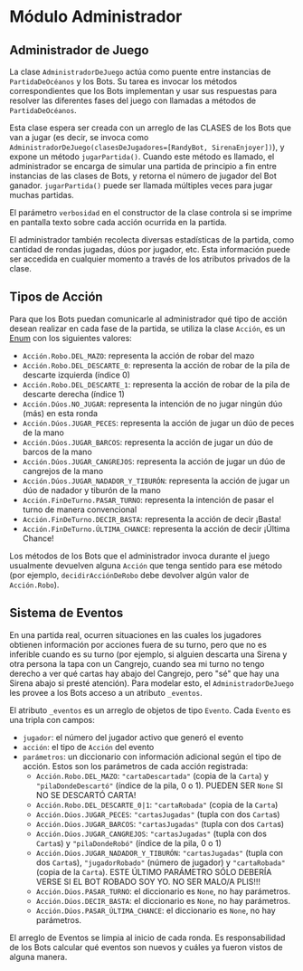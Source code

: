 # Módulo Administrador

## Administrador de Juego
La clase `AdministradorDeJuego` actúa como puente entre instancias de `PartidaDeOcéanos` y los Bots. Su tarea es invocar los métodos correspondientes que los Bots implementan y usar sus respuestas para resolver las diferentes fases del juego con llamadas a métodos de `PartidaDeOcéanos`.

Esta clase espera ser creada con un arreglo de las CLASES de los Bots que van a jugar (es decir, se invoca como `AdministradorDeJuego(clasesDeJugadores=[RandyBot, SirenaEnjoyer])`), y expone un método `jugarPartida()`. Cuando este método es llamado, el administrador se encarga de simular una partida de principio a fin entre instancias de las clases de Bots, y retorna el número de jugador del Bot ganador. `jugarPartida()` puede ser llamada múltiples veces para jugar muchas partidas.

El parámetro `verbosidad` en el constructor de la clase controla si se imprime en pantalla texto sobre cada acción ocurrida en la partida.

El administrador también recolecta diversas estadísticas de la partida, como cantidad de rondas jugadas, dúos por jugador, etc. Esta información puede ser accedida en cualquier momento a través de los atributos privados de la clase.

## Tipos de Acción
Para que los Bots puedan comunicarle al administrador qué tipo de acción desean realizar en cada fase de la partida, se utiliza la clase `Acción`, es un [Enum](https://docs.python.org/3/library/enum.html) con los siguientes valores:

* `Acción.Robo.DEL_MAZO`: representa la acción de robar del mazo
* `Acción.Robo.DEL_DESCARTE_0`: representa la acción de robar de la pila de descarte izquierda (índice 0)
* `Acción.Robo.DEL_DESCARTE_1`: representa la acción de robar de la pila de descarte derecha (índice 1)
* `Acción.Dúos.NO_JUGAR`: representa la intención de no jugar ningún dúo (más) en esta ronda
* `Acción.Dúos.JUGAR_PECES`: representa la acción de jugar un dúo de peces de la mano
* `Acción.Dúos.JUGAR_BARCOS`: representa la acción de jugar un dúo de barcos de la mano
* `Acción.Dúos.JUGAR_CANGREJOS`: representa la acción de jugar un dúo de cangrejos de la mano
* `Acción.Dúos.JUGAR_NADADOR_Y_TIBURÓN`: representa la acción de jugar un dúo de nadador y tiburón de la mano
* `Acción.FinDeTurno.PASAR_TURNO`: representa la intención de pasar el turno de manera convencional
* `Acción.FinDeTurno.DECIR_BASTA`: representa la acción de decir ¡Basta!
* `Acción.FinDeTurno.ÚLTIMA_CHANCE`:  representa la acción de decir ¡Última Chance!

Los métodos de los Bots que el administrador invoca durante el juego usualmente devuelven alguna `Acción` que tenga sentido para ese método (por ejemplo, `decidirAcciónDeRobo` debe devolver algún valor de `Acción.Robo`).

## Sistema de Eventos
En una partida real, ocurren situaciones en las cuales los jugadores obtienen información por acciones fuera de su turno, pero que no es inferible cuando es su turno (por ejemplo, si alguien descarta una Sirena y otra persona la tapa con un Cangrejo, cuando sea mi turno no tengo derecho a ver qué cartas hay abajo del Cangrejo, pero "sé" que hay una Sirena abajo si presté atención). Para modelar esto, el `AdministradorDeJuego` les provee a los Bots acceso a un atributo `_eventos`.

El atributo `_eventos` es un arreglo de objetos de tipo `Evento`. Cada `Evento` es una tripla con campos:

* `jugador`: el número del jugador activo que generó el evento
* `acción`: el tipo de `Acción` del evento
* `parámetros`: un diccionario con información adicional según el tipo de acción. Estos son los parámetros de cada acción registrada:
  * `Acción.Robo.DEL_MAZO`: `"cartaDescartada"` (copia de la `Carta`) y `"pilaDondeDescartó"` (índice de la pila, 0 o 1). PUEDEN SER `None` SI NO SE DESCARTÓ CARTA!
  * `Acción.Robo.DEL_DESCARTE_0|1`: `"cartaRobada"` (copia de la `Carta`)
  * `Acción.Dúos.JUGAR_PECES`: `"cartasJugadas"` (tupla con dos `Carta`s)
  * `Acción.Dúos.JUGAR_BARCOS`: `"cartasJugadas"` (tupla con dos `Carta`s)
  * `Acción.Dúos.JUGAR_CANGREJOS`: `"cartasJugadas"` (tupla con dos `Carta`s) y `"pilaDondeRobó"` (índice de la pila, 0 o 1)
  * `Acción.Dúos.JUGAR_NADADOR_Y_TIBURÓN`: `"cartasJugadas"` (tupla con dos `Carta`s), `"jugadorRobado"` (número de jugador) y `"cartaRobada"` (copia de la `Carta`). ESTE ÚLTIMO PARÁMETRO SÓLO DEBERÍA VERSE SI EL BOT ROBADO SOY YO. NO SER MALO/A PLIS!!!
  * `Acción.Dúos.PASAR_TURNO`: el diccionario es `None`, no hay parámetros.
  * `Acción.Dúos.DECIR_BASTA`: el diccionario es `None`, no hay parámetros.
  * `Acción.Dúos.PASAR_ÚLTIMA_CHANCE`: el diccionario es `None`, no hay parámetros.

El arreglo de Eventos se limpia al inicio de cada ronda. Es responsabilidad de los Bots calcular qué eventos son nuevos y cuáles ya fueron vistos de alguna manera.